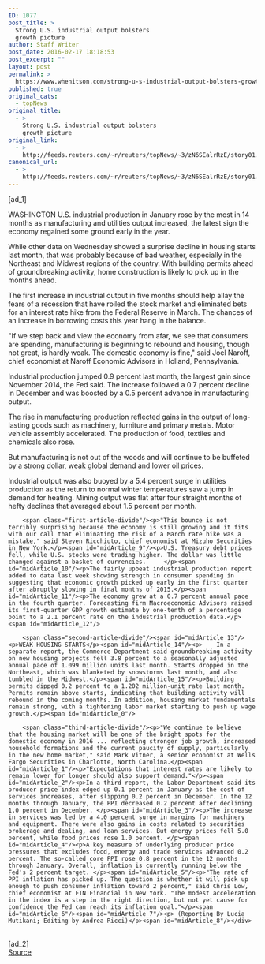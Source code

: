 ```yaml
---
ID: 1077
post_title: >
  Strong U.S. industrial output bolsters
  growth picture
author: Staff Writer
post_date: 2016-02-17 18:18:53
post_excerpt: ""
layout: post
permalink: >
  https://www.whenitson.com/strong-u-s-industrial-output-bolsters-growth-picture/
published: true
original_cats:
  - topNews
original_title:
  - >
    Strong U.S. industrial output bolsters
    growth picture
original_link:
  - >
    http://feeds.reuters.com/~r/reuters/topNews/~3/zN6SEalrRzE/story01.htm
canonical_url:
  - >
    http://feeds.reuters.com/~r/reuters/topNews/~3/zN6SEalrRzE/story01.htm
---
```

 [ad_1]
<br><div id="articleText">
<span id="midArticle_start"/>

<span id="midArticle_0"/><span class="focusParagraph" readability="4"><p><span class="articleLocation">WASHINGTON</span> U.S. industrial production in January rose by the most in 14 months as manufacturing and utilities output increased, the latest sign the economy regained some ground early in the year.</p></span><span id="midArticle_1"/><p>While other data on Wednesday showed a surprise decline in housing starts last month, that was probably because of bad weather, especially in the Northeast and Midwest regions of the country. With building permits ahead of groundbreaking activity, home construction is likely to pick up in the months ahead.</p><span id="midArticle_2"/><p>The first increase in industrial output in five months should help allay the fears of a recession that have roiled the stock market and eliminated bets for an interest rate hike from the Federal Reserve in March. The chances of an increase in borrowing costs this year hang in the balance.</p><span id="midArticle_3"/><p>"If we step back and view the economy from afar, we see that consumers are spending, manufacturing is beginning to rebound and housing, though not great, is hardly weak. The domestic economy is fine," said Joel Naroff, chief economist at Naroff Economic Advisors in Holland, Pennsylvania.  </p><span id="midArticle_4"/><p>Industrial production jumped 0.9 percent last month, the largest gain since November 2014, the Fed said. The increase followed a 0.7 percent decline in December and was boosted by a 0.5 percent advance in manufacturing output.</p><span id="midArticle_5"/><p>The rise in manufacturing production reflected gains in the output of long-lasting goods such as machinery, furniture and primary metals. Motor vehicle assembly accelerated. The production of food, textiles and chemicals also rose. </p><span id="midArticle_6"/><p>But manufacturing is not out of the woods and will continue to be buffeted by a strong dollar, weak global demand and lower oil prices.</p><span id="midArticle_7"/><p>Industrial output was also buoyed by a 5.4 percent surge in utilities production as the return to normal winter temperatures saw a jump in demand for heating. Mining output was flat after four straight months of hefty declines that averaged about 1.5 percent per month.</p><span id="midArticle_8"/>
        
        <span class="first-article-divide"/><p>"This bounce is not terribly surprising because the economy is still growing and it fits with our call that eliminating the risk of a March rate hike was a mistake," said Steven Ricchiuto, chief economist at Mizuho Securities in New York.</p><span id="midArticle_9"/><p>U.S. Treasury debt prices fell, while U.S. stocks were trading higher. The dollar was little changed against a basket of currencies.     </p><span id="midArticle_10"/><p>The fairly upbeat industrial production report added to data last week showing strength in consumer spending in suggesting that economic growth picked up early in the first quarter after abruptly slowing in final months of 2015.</p><span id="midArticle_11"/><p>The economy grew at a 0.7 percent annual pace in the fourth quarter. Forecasting firm Macroeconomic Advisors raised its first-quarter GDP growth estimate by one-tenth of a percentage point to a 2.1 percent rate on the industrial production data.</p><span id="midArticle_12"/>
        
        <span class="second-article-divide"/><span id="midArticle_13"/><p>WEAK HOUSING STARTS</p><span id="midArticle_14"/><p>    In a separate report, the Commerce Department said groundbreaking activity on new housing projects fell 3.8 percent to a seasonally adjusted annual pace of 1.099 million units last month. Starts dropped in the Northeast, which was blanketed by snowstorms last month, and also tumbled in the Midwest.</p><span id="midArticle_15"/><p>Building permits dipped 0.2 percent to a 1.202 million-unit rate last month. Permits remain above starts, indicating that building activity will rebound in the coming months. In addition, housing market fundamentals remain strong, with a tightening labor market starting to push up wage growth.</p><span id="midArticle_0"/>
        
        <span class="third-article-divide"/><p>"We continue to believe that the housing market will be one of the bright spots for the domestic economy in 2016 ... reflecting stronger job growth, increased household formations and the current paucity of supply, particularly in the new home market," said Mark Vitner, a senior economist at Wells Fargo Securities in Charlotte, North Carolina.</p><span id="midArticle_1"/><p>"Expectations that interest rates are likely to remain lower for longer should also support demand."</p><span id="midArticle_2"/><p>In a third report, the Labor Department said its producer price index edged up 0.1 percent in January as the cost of services increases, after slipping 0.2 percent in December. In the 12 months through January, the PPI decreased 0.2 percent after declining 1.0 percent in December. </p><span id="midArticle_3"/><p>The increase in services was led by a 4.0 percent surge in margins for machinery and equipment. There were also gains in costs related to securities brokerage and dealing, and loan services. But energy prices fell 5.0 percent, while food prices rose 1.0 percent. </p><span id="midArticle_4"/><p>A key measure of underlying producer price pressures that excludes food, energy and trade services advanced 0.2 percent. The so-called core PPI rose 0.8 percent in the 12 months through January. Overall, inflation is currently running below the Fed's 2 percent target. </p><span id="midArticle_5"/><p>"The rate of PPI inflation has picked up. The question is whether it will pick up enough to push consumer inflation toward 2 percent," said Chris Low, chief economist at FTN Financial in New York. "The modest acceleration in the index is a step in the right direction, but not yet cause for confidence the Fed can reach its inflation goal."</p><span id="midArticle_6"/><span id="midArticle_7"/><p> (Reporting By Lucia Mutikani; Editing by Andrea Ricci)</p><span id="midArticle_8"/></div>
<br>[ad_2]
<br><a href="http://feeds.reuters.com/~r/reuters/topNews/~3/zN6SEalrRzE/story01.htm">Source </a>